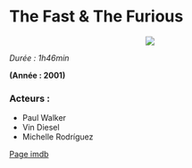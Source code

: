 # The Fast & The Furious

<p align="center">
<img src="https://static.rogerebert.com/uploads/movie/movie_poster/the-fast-and-the-furious-2001/large_3cucyEuLOOjjJ8nem5facsTEy68.jpg">
</p>

*Durée : 1h46min*

**(Année : 2001)**

### Acteurs :

* Paul Walker
* Vin Diesel
* Michelle Rodríguez

[Page imdb](http://www.imdb.com/title/tt0232500/)
